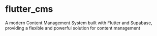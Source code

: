 # flutter_cms
A modern Content Management System built with Flutter and Supabase, providing a flexible and powerful solution for content management
